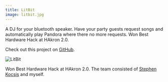 ```yaml
---
title: LitBit
image: litbit.jpg
---
```


A DJ for your bluetooth speaker. Have your party guests request songs and automatically play Pandora where there no more requests. Won Best Hardware Hack at HAkron 2.0.

Check out this project on [GitHub](https://github.com/codeThatThinks/litbit).

![LitBit](litbit.jpg)

Won Best Hardware Hack at HAkron 2.0. The team consisted of [Stephen Kocsis](https://www.youtube.com/channel/UCnDsOMp6A68Iyxq26EJ0yPQ) and myself.
